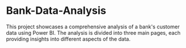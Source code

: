 # Bank-Data-Analysis
This project showcases a comprehensive analysis of a bank's customer data using Power BI. The analysis is divided into three main pages, each providing insights into different aspects of the data.
